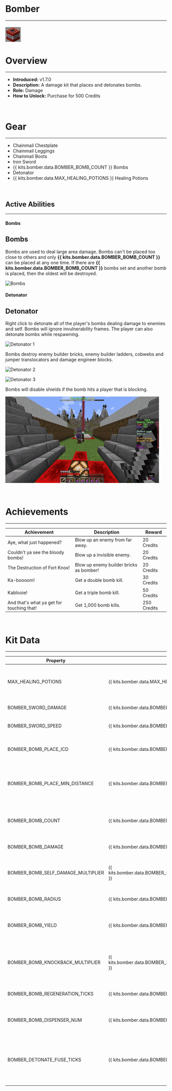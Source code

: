 
# Bomber

***

#### ![bomber-icon](../assets/kits/bomber/bomber-icon.jpg)

# Overview
***
- **Introduced:** v1.7.0
- **Description:** A damage kit that places and detonates bombs.
- **Role:** Damage
- **How to Unlock:** Purchase for 500 Credits

<br />  

# Gear
***
- Chainmail Chestplate
- Chainmail Leggings
- Chainmail Boots
- Iron Sword
- {{ kits.bomber.data.BOMBER_BOMB_COUNT }} Bombs
- Detonator
- {{ kits.bomber.data.MAX_HEALING_POTIONS }} Healing Potions

<br />  

## Active Abilities
***
<!-- tabs:start -->
#### **Bombs**
## Bombs
Bombs are used to deal large area damage. Bombs can't be placed too close to others and only **{{ kits.bomber.data.BOMBER_BOMB_COUNT }}** can be placed at any one time. If there are **{{ kits.bomber.data.BOMBER_BOMB_COUNT }}** bombs set and another bomb is placed, then the oldest will be destroyed.

![Bombs](../assets/kits/bomber/Bomber%20-%20Bombs.gif)

#### **Detonator**
## Detonator
Right click to detonate all of the player's bombs dealing damage to enemies and self. Bombs will ignore invulnerability frames. The player can also detonate bombs while respawning.

![Detonator 1](../assets/kits/bomber/Bomber%20-%20Detonate.gif)

Bombs destroy enemy builder bricks, enemy builder ladders, cobwebs and jumper translocators and damage engineer blocks.

![Detonator 2](../assets/kits/bomber/Bomber%20-%20Detonate%20Bricks.gif)

![Detonator 3](../assets/kits/bomber/Bomber%20-%20Detonate%20Engineer%20Blocks.gif)

Bombs will disable shields if the bomb hits a player that is blocking.

![Detonator 4](../assets/kits/bomber/Bomber%20-%20Detonate%20Shield.gif)

<!-- tabs:end -->

<br />  

# Achievements
***

| Achievement | Description | Reward |
| ----------- | ----------- | ------ |
| Aye, what just happened? | Blow up an enemy from far away. | 20 Credits |
| Couldn't ya see the bloody bombs! | Blow up a invisible enemy. | 20 Credits |
| The Destruction of Fort Knox! | Blow up enemy builder bricks as bomber! | 20 Credits |
| Ka-boooom! | Get a double bomb kill. | 30 Credits |
| Kablooie! | Get a triple bomb kill. | 50 Credits |
| And that's what ya get for touching that! | Get 1,000 bomb kills. | 250 Credits |

<br />  

# Kit Data
***

| Property | Value | Description |
|----------|-------|-------------|
| MAX_HEALING_POTIONS | {{ kits.bomber.data.MAX_HEALING_POTIONS }} | Maximum number of healing potions the player can carry. |
| BOMBER_SWORD_DAMAGE | {{ kits.bomber.data.BOMBER_SWORD_DAMAGE }} | The base damage of the sword. |
| BOMBER_SWORD_SPEED | {{ kits.bomber.data.BOMBER_SWORD_SPEED }} | The base speed of the sword. |
| BOMBER_BOMB_PLACE_ICD | {{ kits.bomber.data.BOMBER_BOMB_PLACE_ICD }} | The internal cooldown, in ticks, for placing bombs. |
| BOMBER_BOMB_PLACE_MIN_DISTANCE | {{ kits.bomber.data.BOMBER_BOMB_PLACE_MIN_DISTANCE }} | The minimum distance, in meters, for placing bomb near an already placed bomb. |
| BOMBER_BOMB_COUNT | {{ kits.bomber.data.BOMBER_BOMB_COUNT }} | The maximum number of placed and held bombs a player can have a once. |
| BOMBER_BOMB_DAMAGE | {{ kits.bomber.data.BOMBER_BOMB_DAMAGE }} | The damage that a single bomb does. |
| BOMBER_BOMB_SELF_DAMAGE_MULTIPLIER | {{ kits.bomber.data.BOMBER_BOMB_SELF_DAMAGE_MULTIPLIER }} | The damage multiplier of bomb damage from the player's own bombs.|
| BOMBER_BOMB_RADIUS | {{ kits.bomber.data.BOMBER_BOMB_RADIUS }} | The radius of the explosion effect. |
| BOMBER_BOMB_YIELD | {{ kits.bomber.data.BOMBER_BOMB_YIELD }} | The minecraft bomb yield value. (this isn't measured in meters/blocks) |
| BOMBER_BOMB_KNOCKBACK_MULTIPLIER | {{ kits.bomber.data.BOMBER_BOMB_KNOCKBACK_MULTIPLIER }} | The multiplier of the knockback that is applied to entities after a bomb explosion. |
| BOMBER_BOMB_REGENERATION_TICKS | {{ kits.bomber.data.BOMBER_BOMB_REGENERATION_TICKS }} | The interval, in ticks, for regenerating bombs. |
| BOMBER_BOMB_DISPENSER_NUM | {{ kits.bomber.data.BOMBER_BOMB_DISPENSER_NUM }} | The amount of bombs to receive from each engineer dispenser tick. |
| BOMBER_DETONATE_FUSE_TICKS | {{ kits.bomber.data.BOMBER_DETONATE_FUSE_TICKS }} | The duration, in ticks, it takes for bombs to explode. This is also sets the cooldown for the detonator ability. |
